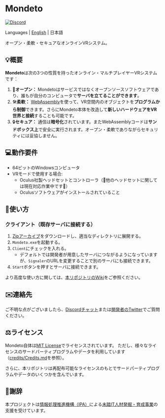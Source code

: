 # Mondeto
[![Discord](https://img.shields.io/discord/776494294756360222?label=discord)](https://discord.gg/XKQtmT2XxP)

Languages | [English](README.md) | 日本語

オープン・柔軟・セキュアなオンラインVRシステム。

## 💡概要
**Mondeto**は次の3つの性質を持ったオンライン・マルチプレイヤーVRシステムです：
1. 📖**オープン：** Mondetoはサービスではなくオープンソースソフトウェアであり、誰もが自分のコンピュータで**サーバを立てることができます**。
2. 🛠️**柔軟：** [WebAssembly](https://webassembly.org/)を使って、VR空間内のオブジェクトを**プログラムから制御**できます。さらにMondeto本体を改造して**新しいハードウェアをVR世界と接続**することも可能です。
3. 🔒**セキュア：** 通信は**暗号化**されています。またWebAssemblyコードは**サンドボックス上**で安全に実行されます。オープン・柔軟でありながらセキュリティには妥協しません。

## 💻動作要件
- 64ビットのWindowsコンピュータ
- VRモードで使用する場合:
    - Oculus社製ヘッドセットとコントローラ（🙇他のヘッドセットに関しては現在対応作業中です🚧）
    - Oculusソフトウェアがインストールされていること

## 🚀使い方
### クライアント（既存サーバに接続する）
1. [Zipアーカイブ](https://github.com/tana/Mondeto/releases/download/v0.0.1/Mondeto_0.0.1_WindowsBinary.zip)をダウンロードし、適当なディレクトリに展開する。
1. `Mondeto.exe`を起動する。
1. `Client`にチェックを入れる。    
    - デフォルトでは開発者が用意したサーバにつながるようになっていますが、`Signaler`のURLを変更することで別のサーバにも接続できます。
1. `Start`ボタンを押すとサーバに接続できます。

より高度な使い方に関しては、[本リポジトリのWiki](https://github.com/tana/Mondeto/wiki)をご参照ください。

## ✉️連絡先
ご不明な点がございましたら、[Discordチャット](https://discord.gg/XKQtmT2XxP)または[開発者のTwitter](https://twitter.com/tana_ash)でご質問ください。

## ⚖️ライセンス
Mondeto自体は[MIT License](LICENSE)でライセンスされています。
ただし、様々なライセンスのサードパーティプログラムやデータを利用しています（[credits/Credits.md](credits/Credits.md)を参照）。

さらに、本リポジトリは再配布可能なライセンスのもとでサードパーティプログラムやデータのいくつかを含んでいます。

## 🙏謝辞
本プロジェクトは[情報処理推進機構（IPA）](https://www.ipa.go.jp/)による[未踏IT人材発掘・育成事業](https://www.ipa.go.jp/jinzai/mitou/portal_index.html)の支援を受けています。